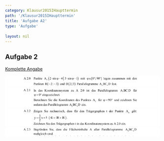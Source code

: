 ```yaml
---
category: Klausur2015IHaupttermin
path: '/Klausur2015IHaupttermin'
title: 'Aufgabe A2'
type: 'Aufgabe'

layout: nil
---
```


## Aufgabe 2
<p> <a href="https://www.isb.bayern.de/download/17089/2015_mathe_i_haupttermin_angaben.pdf"> Komplette Angabe </a> </p>
<img src="./Aufgabenstellungen/2015_mi_ht/2015_mathe_i_haupttermin_angaben_a2_1.png">
<img src="./Aufgabenstellungen/2015_mi_ht/2015_mathe_i_haupttermin_angaben_a2_2.png">
<img src="./Aufgabenstellungen/2015_mi_ht/2015_mathe_i_haupttermin_angaben_a2_3.png">
<img src="./Aufgabenstellungen/2015_mi_ht/2015_mathe_i_haupttermin_angaben_a2_4.png">
